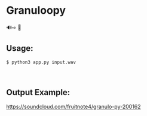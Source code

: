 # Granuloopy

🔊⇨ 🎊



## Usage:

```sh
$ python3 app.py input.wav
```

</br>

## Output Example:
https://soundcloud.com/fruitnote4/granulo-py-200162
